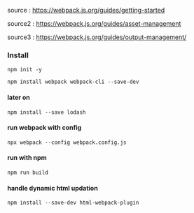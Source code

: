 source : https://webpack.js.org/guides/getting-started

source2 : https://webpack.js.org/guides/asset-management

source3 : https://webpack.js.org/guides/output-management/

### Install

```
npm init -y
```

```
npm install webpack webpack-cli --save-dev
```

#### later on
```
npm install --save lodash
```

#### run webpack with config
```
npx webpack --config webpack.config.js
```

#### run with npm
```
npm run build
```
#### handle dynamic html updation
```
npm install --save-dev html-webpack-plugin
```